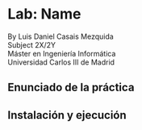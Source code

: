 # Lab: Name
By Luis Daniel Casais Mezquida  
Subject 2X/2Y  
Máster en Ingeniería Informática  
Universidad Carlos III de Madrid


## Enunciado de la práctica




## Instalación y ejecución


